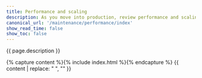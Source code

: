 ```yaml
---
title: Performance and scaling
description: As you move into production, review performance and scaling methods.
canonical_url: '/maintenance/performance/index'
show_read_time: false
show_toc: false
---
```


{{ page.description }}

{% capture content %}{% include index.html %}{% endcapture %}
{{ content | replace: "    ", "" }}
